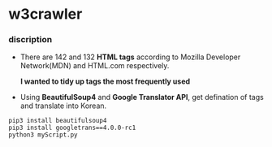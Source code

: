 # w3crawler

### discription
  
- There are 142 and 132 **HTML tags** according to Mozilla Developer Network(MDN) and HTML.com respectively.

   **I wanted to tidy up tags the most frequently used**

- Using **BeautifulSoup4** and **Google Translator API**, get defination of tags and translate into Korean.

```
pip3 install beautifulsoup4
pip3 install googletrans==4.0.0-rc1 
python3 myScript.py
```


